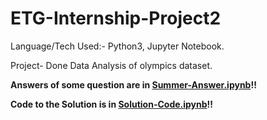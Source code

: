 # ETG-Internship-Project2

Language/Tech Used:- Python3, Jupyter Notebook.

Project- Done Data Analysis of olympics dataset.

**Answers of some question are in [Summer-Answer.ipynb](https://github.com/Anurag7221/ETG-Internship-Project2/blob/main/Summer-Answer.ipynb)!!**

**Code to the Solution is in [Solution-Code.ipynb](https://github.com/Anurag7221/ETG-Internship-Project2/blob/main/Solution-Code.ipynb)!!**
